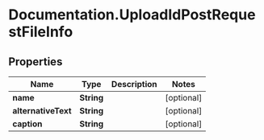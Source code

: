 # Documentation.UploadIdPostRequestFileInfo

## Properties

Name | Type | Description | Notes
------------ | ------------- | ------------- | -------------
**name** | **String** |  | [optional] 
**alternativeText** | **String** |  | [optional] 
**caption** | **String** |  | [optional] 


